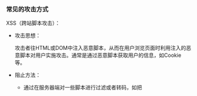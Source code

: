 ### 常见的攻击方式

XSS（跨站脚本攻击）：

- 攻击思想：

  攻击者往HTML或DOM中注入恶意脚本，从而在用户浏览页面时利用注入的恶意脚本对用户实施攻击。通常是通过恶意脚本获取用户的信息，如Cookie等。

- 阻止方法：
  - 通过在服务器端对一些脚本进行过滤或者转码，如把<script>标签转码为&lt ; script &gt ;
  - 充分利用CSP策略，CSP策略的核心思想就是让服务器决定浏览器能够加载哪些资源，让服务器决定浏览器是否执行Javascript内联脚本。
  - 使用httponly属性，服务器可以在HTTP响应头中将某些Cookie设置为HttpOnly，设置后Cookie只能在HTTP请求过程中使用，无法通过JavaScript代码来读取。

CSRF（跨站请求伪造）：

- 攻击思想：

  攻击者通过技术手段欺骗用户浏览器去访问一个自己已经认证过的网站，然后进行攻击。简单来说就是利用了用户的临时登录状态，并通过第三方站点来做一些坏事。

- 阻止方法：
  - 充分利用Cookie的SameSite属性，SameSite有三个属性，strict、Lax、None，Strict模式下浏览器完全禁止第三方Cookie，即如果你跨站去访问第三方网站的资源的话，Cookie是不会被发送到服务器的，只有你去请求资源才会带上Cookie.
  - 在服务器端验证请求的来源站点，可以通过在请求头中设置Referer和Origin属性来实现。Referer和Origin的主要区别是：Referer记录了HTTP请求的来源地址，而Origin属性只包含了域名属性，并没有包含详细路径信息。
  - 通过CSRF Token来验证是否合法。CSRF Token是服务器生成的字符串，然后植入到返回页面中，当浏览器发起转账请求时就会验证。







